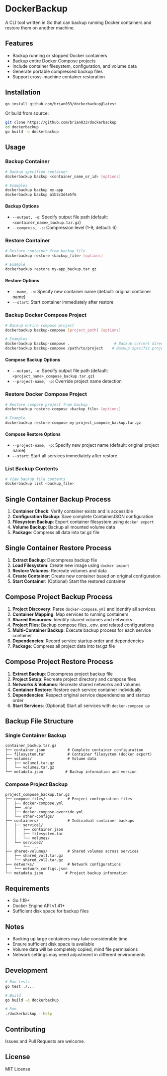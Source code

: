 # DockerBackup

A CLI tool written in Go that can backup running Docker containers and restore them on another machine.

## Features

- Backup running or stopped Docker containers
- Backup entire Docker Compose projects
- Include container filesystem, configuration, and volume data
- Generate portable compressed backup files
- Support cross-machine container restoration

## Installation

```bash
go install github.com/brian033/dockerbackup@latest
```

Or build from source:

```bash
git clone https://github.com/brian033/dockerbackup
cd dockerbackup
go build -o dockerbackup
```

## Usage

### Backup Container

```bash
# Backup specified container
dockerbackup backup <container_name_or_id> [options]

# Examples
dockerbackup backup my-app
dockerbackup backup a1b2c3d4e5f6
```

#### Backup Options

- `--output, -o`: Specify output file path (default: `<container_name>_backup.tar.gz`)
- `--compress, -c`: Compression level (1-9, default: 6)

### Restore Container

```bash
# Restore container from backup file
dockerbackup restore <backup_file> [options]

# Example
dockerbackup restore my-app_backup.tar.gz
```

#### Restore Options

- `--name, -n`: Specify new container name (default: original container name)
- `--start`: Start container immediately after restore

### Backup Docker Compose Project

```bash
# Backup entire compose project
dockerbackup backup-compose [project_path] [options]

# Examples
dockerbackup backup-compose .                    # Backup current directory
dockerbackup backup-compose /path/to/project    # Backup specific project
```

#### Compose Backup Options

- `--output, -o`: Specify output file path (default: `<project_name>_compose_backup.tar.gz`)
- `--project-name, -p`: Override project name detection

### Restore Docker Compose Project

```bash
# Restore compose project from backup
dockerbackup restore-compose <backup_file> [options]

# Example
dockerbackup restore-compose my-project_compose_backup.tar.gz
```

#### Compose Restore Options

- `--project-name, -p`: Specify new project name (default: original project name)
- `--start`: Start all services immediately after restore

### List Backup Contents

```bash
# View backup file contents
dockerbackup list <backup_file>
```

## Single Container Backup Process

1. **Container Check**: Verify container exists and is accessible
2. **Configuration Backup**: Save complete ContainerJSON configuration
3. **Filesystem Backup**: Export container filesystem using `docker export`
4. **Volume Backup**: Backup all mounted volume data
5. **Package**: Compress all data into tar.gz file

## Single Container Restore Process

1. **Extract Backup**: Decompress backup file
2. **Load Filesystem**: Create new image using `docker import`
3. **Restore Volumes**: Recreate volumes and data
4. **Create Container**: Create new container based on original configuration
5. **Start Container**: (Optional) Start the restored container

## Compose Project Backup Process

1. **Project Discovery**: Parse `docker-compose.yml` and identify all services
2. **Container Mapping**: Map services to running containers
3. **Shared Resources**: Identify shared volumes and networks
4. **Project Files**: Backup compose files, .env, and related configurations
5. **Multi-Container Backup**: Execute backup process for each service container
6. **Dependencies**: Record service startup order and dependencies
7. **Package**: Compress all project data into tar.gz file

## Compose Project Restore Process

1. **Extract Backup**: Decompress project backup file
2. **Project Setup**: Recreate project directory and compose files
3. **Networks & Volumes**: Recreate shared networks and volumes
4. **Container Restore**: Restore each service container individually
5. **Dependencies**: Respect original service dependencies and startup order
6. **Start Services**: (Optional) Start all services with `docker-compose up`

## Backup File Structure

### Single Container Backup

```
container_backup.tar.gz
├── container.json          # Complete container configuration
├── filesystem.tar          # Container filesystem (docker export)
├── volumes/                # Volume data
│   ├── volume1.tar.gz
│   └── volume2.tar.gz
└── metadata.json          # Backup information and version
```

### Compose Project Backup

```
project_compose_backup.tar.gz
├── compose-files/          # Project configuration files
│   ├── docker-compose.yml
│   ├── .env
│   ├── docker-compose.override.yml
│   └── other-configs/
├── containers/             # Individual container backups
│   ├── service1/
│   │   ├── container.json
│   │   ├── filesystem.tar
│   │   └── volumes/
│   └── service2/
│       └── ...
├── shared-volumes/         # Shared volumes across services
│   ├── shared_vol1.tar.gz
│   └── shared_vol2.tar.gz
├── networks/               # Network configurations
│   └── network_configs.json
└── metadata.json          # Project backup information
```

## Requirements

- Go 1.19+
- Docker Engine API v1.41+
- Sufficient disk space for backup files

## Notes

- Backing up large containers may take considerable time
- Ensure sufficient disk space is available
- Volume data will be completely copied, mind file permissions
- Network settings may need adjustment in different environments

## Development

```bash
# Run tests
go test ./...

# Build
go build -o dockerbackup

# Run
./dockerbackup --help
```

## Contributing

Issues and Pull Requests are welcome.

## License

MIT License
